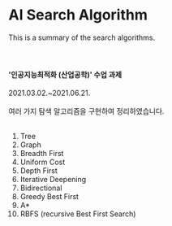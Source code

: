 # AI Search Algorithm
This is a summary of the search algorithms.<br>
<br>
<br>

#### '인공지능최적화 (산업공학)' 수업 과제<br>
2021.03.02.~2021.06.21.<br>
<br>
여러 가지 탐색 알고리즘을 구현하여 정리하였습니다.<br>
<br>
1. Tree<br>
2. Graph<br>
3. Breadth First<br>
4. Uniform Cost<br>
5. Depth First<br>
6. Iterative Deepening<br>
7. Bidirectional<br>
8. Greedy Best First<br>
9. A*<br>
10. RBFS (recursive Best First Search)
<br>
